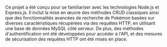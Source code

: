 Ce projet a été conçu pour se familiariser avec les technologies Node.js et Express.js. Il inclut la mise en œuvre des méthodes CRUD classiques ainsi que des fonctionnalités avancées de recherche de Pokémon basées sur diverses caractéristiques récupérées via des requêtes HTTP, en utilisant une base de données MySQL côté serveur. De plus, des méthodes d'authentification ont été développées pour accéder à l'API, et des mesures de sécurisation des requêtes HTTP ont été mises en place.
